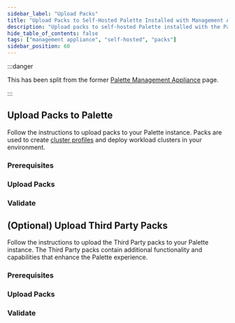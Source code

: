 ```yaml
---
sidebar_label: "Upload Packs"
title: "Upload Packs to Self-Hosted Palette Installed with Management Appliance"
description: "Upload packs to self-hosted Palette installed with the Palette Management Appliance"
hide_table_of_contents: false
tags: ["management appliance", "self-hosted", "packs"]
sidebar_position: 60
---
```


:::danger

This has been split from the former
[Palette Management Appliance](https://docs.spectrocloud.com/enterprise-version/install-palette/palette-management-appliance/)
page.

:::

## Upload Packs to Palette

Follow the instructions to upload packs to your Palette instance. Packs are used to create
[cluster profiles](../../../profiles/cluster-profiles/cluster-profiles.md) and deploy workload clusters in your
environment.

### Prerequisites

<PartialsComponent
  category="self-hosted"
  name="upload-packs-prereqs"
  edition="Palette"
  version="Palette"
  iso="Palette Enterprise"
  app="Palette Management Appliance"
/>

### Upload Packs

<PartialsComponent
  category="self-hosted"
  name="upload-packs-enablement"
  edition="Palette"
  version="Palette"
  iso="Palette Enterprise"
  app="Palette Management Appliance"
/>

### Validate

<PartialsComponent
  category="self-hosted"
  name="upload-packs-validate"
  edition="Palette"
  version="Palette"
  iso="Palette Enterprise"
  app="Palette Management Appliance"
/>

## (Optional) Upload Third Party Packs

Follow the instructions to upload the Third Party packs to your Palette instance. The Third Party packs contain
additional functionality and capabilities that enhance the Palette experience.

### Prerequisites

<PartialsComponent
  category="self-hosted"
  name="upload-third-party-packs-prereqs"
  edition="Palette"
  version="Palette"
  iso="Palette Enterprise"
  app="Palette Management Appliance"
/>

### Upload Packs

<PartialsComponent
  category="self-hosted"
  name="upload-third-party-packs-enablement"
  edition="Palette"
  version="Palette"
  iso="Palette Enterprise"
  app="Palette Management Appliance"
/>

### Validate

<PartialsComponent
  category="self-hosted"
  name="upload-third-party-packs-validate"
  edition="Palette"
  version="Palette"
  iso="Palette Enterprise"
  app="Palette Management Appliance"
/>
